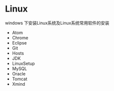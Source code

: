 # Linux
windows 下安装Linux系统及Linux系统常用软件的安装
- Atom
- Chrome
- Eclipse
- Git
- Hosts
- JDK
- LinuxSetup
- MySQL
- Oracle
- Tomcat
- Xmind
